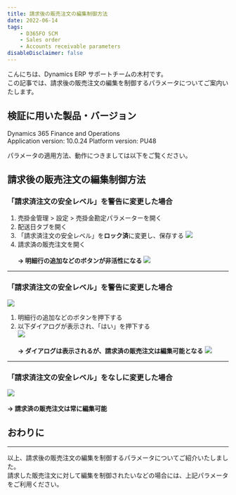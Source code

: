 ```yaml
---
title: 請求後の販売注文の編集制御方法
date: 2022-06-14
tags: 
    - D365FO SCM
    - Sales order
    - Accounts receivable parameters
disableDisclaimer: false
---
```


こんにちは、Dynamics ERP サポートチームの木村です。  
この記事では、請求後の販売注文の編集を制御するパラメータについてご案内いたします。  

<!-- more -->
## 検証に用いた製品・バージョン
Dynamics 365 Finance and Operations      
Application version: 10.0.24
Platform version: PU48

パラメータの適用方法、動作につきましては以下をご覧ください。  

## 請求後の販売注文の編集制御方法
### 「請求済注文の安全レベル」を**警告**に変更した場合
1. 売掛金管理 > 設定 > 売掛金勘定パラメーターを開く
1. 配送日タブを開く
1. 「請求済注文の安全レベル」を**ロック済**に変更し、保存する
![](./restrict-so-edit/restrict-so-edit_1.png)
1. 請求済の販売注文を開く  </br></br>
**-> 明細行の追加などのボタンが非活性になる**
![](./restrict-so-edit/restrict-so-edit_2.png)
***  

### 「請求済注文の安全レベル」を**警告**に変更した場合
![](./restrict-so-edit/restrict-so-edit_3.png)
1. 明細行の追加などのボタンを押下する
1. 以下ダイアログが表示され、「はい」を押下する  
![](./restrict-so-edit/restrict-so-edit_4.png)  </br></br>
**-> ダイアログは表示されるが、請求済の販売注文は編集可能となる**
![](./restrict-so-edit/restrict-so-edit_5.png)
***  

### 「請求済注文の安全レベル」を**なし**に変更した場合
![](./restrict-so-edit/restrict-so-edit_6.png)</br></br>
**-> 請求済の販売注文は常に編集可能**

## おわりに
---
以上、請求後の販売注文の編集を制御するパラメータについてご紹介いたしました。  
請求した販売注文に対して編集を制御されたいなどの場合には、上記パラメータをご利用ください。

